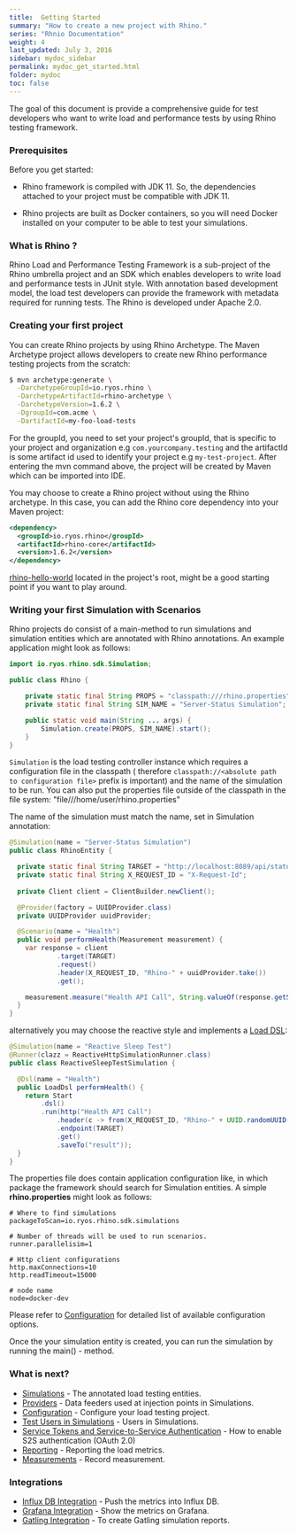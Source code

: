 ```yaml
---
title:  Getting Started
summary: "How to create a new project with Rhino."
series: "Rhnio Documentation"
weight: 4
last_updated: July 3, 2016
sidebar: mydoc_sidebar
permalink: mydoc_get_started.html
folder: mydoc
toc: false
---
```


The goal of this document is provide a comprehensive guide for test developers who want to write load and performance tests by using Rhino testing framework.

### Prerequisites


Before you get started:

* Rhino framework is compiled with JDK 11. So, the dependencies attached to your project must be compatible with JDK 11. 

* Rhino projects are built as Docker containers, so you will need Docker installed on your computer to be able to test your simulations.

### What is Rhino ?

Rhino Load and Performance Testing Framework is a sub-project of the Rhino umbrella project and an SDK which 
enables developers to write load and performance tests in JUnit style. With annotation 
based development model, the load test developers can provide the framework with metadata required for running tests. The Rhino is developed under Apache 2.0. 


### Creating your first project

You can create Rhino projects by using Rhino Archetype. The Maven Archetype project allows 
developers to create new Rhino performance testing projects from the scratch:

```bash
$ mvn archetype:generate \
  -DarchetypeGroupId=io.ryos.rhino \
  -DarchetypeArtifactId=rhino-archetype \
  -DarchetypeVersion=1.6.2 \
  -DgroupId=com.acme \
  -DartifactId=my-foo-load-tests
```

For the groupId, you need to set your project's groupId, that is specific to your project and organization e.g `com.yourcompany.testing` and the 
artifactId is some artifact id used to identify your project e.g `my-test-project`. 
After entering the mvn command above, the project will be created by Maven which can be imported into IDE. 

You may choose to create a Rhino project without using the Rhino archetype. In this case, you can add the Rhino core dependency into your Maven project:

```xml
<dependency>
  <groupId>io.ryos.rhino</groupId>
  <artifactId>rhino-core</artifactId>
  <version>1.6.2</version>
</dependency>
```

[rhino-hello-world](https://github.com/ryos-io/Rhino/tree/master/rhino-hello-world) located in the project's root, might be a good starting point if you want to play around. 

### Writing your first Simulation with Scenarios

Rhino projects do consist of a main-method to run simulations and simulation 
entities which are annotated with Rhino annotations. An example application might look as follows: 

```java
import io.ryos.rhino.sdk.Simulation;

public class Rhino {

    private static final String PROPS = "classpath:///rhino.properties";
    private static final String SIM_NAME = "Server-Status Simulation";

    public static void main(String ... args) {
        Simulation.create(PROPS, SIM_NAME).start();
    }
}
```

`Simulation` is the load testing controller instance which requires a configuration file in the classpath ( therefore `classpath://<absolute path to configuration file>` prefix is important) and the name of the simulation to be run. You can also put the properties file outside of the classpath in the file system: "file///home/user/rhino.properties"


The name of the simulation must match the name, set in Simulation annotation:

```java
@Simulation(name = "Server-Status Simulation")
public class RhinoEntity {

  private static final String TARGET = "http://localhost:8089/api/status";
  private static final String X_REQUEST_ID = "X-Request-Id";
  
  private Client client = ClientBuilder.newClient();

  @Provider(factory = UUIDProvider.class)
  private UUIDProvider uuidProvider;

  @Scenario(name = "Health")
  public void performHealth(Measurement measurement) {
    var response = client
            .target(TARGET)
            .request()
            .header(X_REQUEST_ID, "Rhino-" + uuidProvider.take())
            .get();

    measurement.measure("Health API Call", String.valueOf(response.getStatus()));
  }
}
```

alternatively you may choose the reactive style and implements a [Load DSL](http://ryos.io/mydoc_dsl.html):

```java
@Simulation(name = "Reactive Sleep Test")
@Runner(clazz = ReactiveHttpSimulationRunner.class)
public class ReactiveSleepTestSimulation {

  @Dsl(name = "Health")
  public LoadDsl performHealth() {
    return Start
        .dsl()
        .run(http("Health API Call")
            .header(c -> from(X_REQUEST_ID, "Rhino-" + UUID.randomUUID().toString()))
            .endpoint(TARGET)
            .get()
            .saveTo("result"));
  }
}
```

The properties file does contain application configuration like, in which package the framework should search for Simulation entities. A simple **rhino.properties** might look as follows:

```properties
# Where to find simulations
packageToScan=io.ryos.rhino.sdk.simulations

# Number of threads will be used to run scenarios.
runner.parallelisim=1

# Http client configurations
http.maxConnections=10
http.readTimeout=15000

# node name
node=docker-dev
```

Please refer to [Configuration](http://ryos.io/mydoc_configuration.html) for detailed list of available configuration options. 

Once the your simulation entity is created, you can run the simulation by running the main() - method.

### What is next?

* [Simulations](https://ryos.io/mydoc_simulations.html) - The annotated load testing entities.
* [Providers](https://ryos.io/mydoc_providers.html) - Data feeders used at injection points in Simulations.
* [Configuration](https://ryos.io/mydoc_configuration.html) - Configure your load testing project.
* [Test Users in Simulations](https://ryos.io/mydoc_users.html) - Users in Simulations.
* [Service Tokens and Service-to-Service Authentication](https://ryos.io/mydoc_s2s.html) - How to enable S2S authentication (OAuth 2.0)
* [Reporting](https://ryos.io/mydoc_reporting.html) - Reporting the load metrics.
* [Measurements](https://ryos.io/mydoc_measurements.html) - Record measurement. 

### Integrations
* [Influx DB Integration](https://ryos.io/mydoc_integration_influx.html) - Push the metrics into Influx DB. 
* [Grafana Integration](http://ryos.io/mydoc_integration_grafana.html) - Show the metrics on Grafana. 
* [Gatling Integration](https://ryos.io/mydoc_integration_gatling.html) - To create Gatling simulation reports.